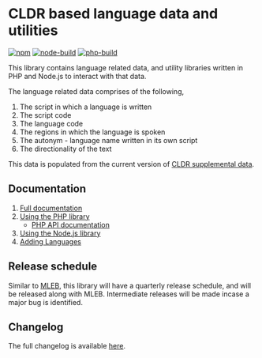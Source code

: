 # CLDR based language data and utilities

[![npm][npm]][npm-url]
[![node-build][node-build]][node-build-url]
[![php-build][php-build]][php-build-url]

This library contains language related data, and utility libraries written in PHP and Node.js to
interact with that data.

The language related data comprises of the following,

1. The script in which a language is written
2. The script code
3. The language code
4. The regions in which the language is spoken
5. The autonym - language name written in its own script
6. The directionality of the text

This data is populated from the current version of
[CLDR supplemental data](http://unicode.org/repos/cldr/trunk/common/supplemental/supplementalData.xml).

## Documentation

1. [Full documentation](https://language-data.readthedocs.io/en/latest/index.html)
2. [Using the PHP library](https://language-data.readthedocs.io/en/latest/index.html#using-the-php-library)
   * [PHP API documentation](https://language-data.readthedocs.io/en/latest/api/languageutil.html)
3. [Using the Node.js library](https://language-data.readthedocs.io/en/latest/index.html#using-the-node-js-library)
4. [Adding Languages](https://language-data.readthedocs.io/en/latest/user/adding_new_language.html)

[npm]: https://img.shields.io/npm/v/@wikimedia/language-data.svg
[npm-url]: https://npmjs.com/package/@wikimedia/language-data
[node-build]: https://github.com/wikimedia/language-data/workflows/Node.js%20build/badge.svg
[node-build-url]: https://github.com/wikimedia/language-data/actions?query=workflow%3A%22Node.js+build%22
[php-build]: https://github.com/wikimedia/language-data/workflows/PHP%20build/badge.svg
[php-build-url]: https://github.com/wikimedia/language-data/actions?query=workflow%3A%22PHP+build%22

## Release schedule
Similar to [MLEB](https://www.mediawiki.org/wiki/MediaWiki_Language_Extension_Bundle), this library
will have a quarterly release schedule, and will be released along with MLEB. Intermediate releases
will be made incase a major bug is identified.

## Changelog
The full changelog is available [here](https://github.com/wikimedia/language-data/blob/master/CHANGELOG.md).
